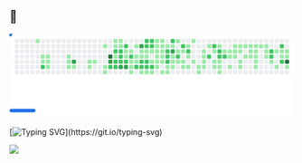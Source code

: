 ##  👋

<!--
**eldensokoli/eldensokoli** is a ✨ _special_ ✨ repository because its `README.md` (this file) appears on your GitHub profile.

Here are some ideas to get you started:

- 🔭 I’m currently working on ...
- 🌱 I’m currently learning ...
- 👯 I’m looking to collaborate on ...
- 🤔 I’m looking for help with ...
- 💬 Ask me about ...
- 📫 How to reach me: ...
- 😄 Pronouns: ...
- ⚡ Fun fact: ...
-->

<picture>
  <source
    media="(prefers-color-scheme: dark)"
    srcset="example/dark.svg"
  />
  <source
    media="(prefers-color-scheme: light)"
    srcset="example/light.svg"
  />
  <img alt="Breakout Game" src="example/light.svg" />
</picture>

[![Typing SVG](https://readme-typing-svg.herokuapp.com?size=25&duration=3000&color=00F700&lines=Cloud+Solution+Engineer;DevOps+Engineer;CI/CD+Pipeline+Automator;)](https://git.io/typing-svg)

<img src="https://media.giphy.com/media/qgQUggAC3Pfv687qPC/giphy.gif" width="300">